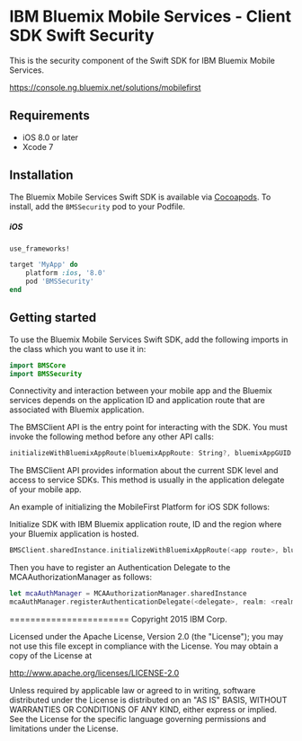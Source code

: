 IBM Bluemix Mobile Services - Client SDK Swift Security
===================================================

This is the security component of the Swift SDK for IBM Bluemix Mobile Services.

https://console.ng.bluemix.net/solutions/mobilefirst

## Requirements
* iOS 8.0 or later
* Xcode 7


## Installation
The Bluemix Mobile Services Swift SDK is available via [Cocoapods](http://cocoapods.org/).
To install, add the `BMSSecurity` pod to your Podfile.

##### iOS
```ruby
use_frameworks!

target 'MyApp' do
    platform :ios, '8.0'
    pod 'BMSSecurity'
end
```
## Getting started

To use the Bluemix Mobile Services Swift SDK, add the following imports in the class which you want to use it in:

```Swift
import BMSCore
import BMSSecurity
```

Connectivity and interaction between your mobile app and the Bluemix services depends on the application ID and application route that are associated with Bluemix application.

The BMSClient API is the entry point for interacting with the SDK. You must invoke the following method before any other API calls:

```Swift
initializeWithBluemixAppRoute(bluemixAppRoute: String?, bluemixAppGUID: String?, bluemixRegion: String)
```

The BMSClient API provides information about the current SDK level and access to service SDKs. This method is usually in the application delegate of your mobile app.

An example of initializing the MobileFirst Platform for iOS SDK follows:
<!--- EK: Should this be "Bluemix Mobile Services SDK"? No mention of MobileFirst until here, so it's confusing. --->

Initialize SDK with IBM Bluemix application route, ID and the region where your Bluemix application is hosted.

```Swift
BMSClient.sharedInstance.initializeWithBluemixAppRoute(<app route>, bluemixAppGUID: <app guid>, bluemixRegion: BMSClient.<region>)
```
Then you have to register an Authentication Delegate to the MCAAuthorizationManager as follows:

```Swift
let mcaAuthManager = MCAAuthorizationManager.sharedInstance
mcaAuthManager.registerAuthenticationDelegate(<delegate>, realm: <realm>)
```
=======================
Copyright 2015 IBM Corp.

Licensed under the Apache License, Version 2.0 (the "License");
you may not use this file except in compliance with the License.
You may obtain a copy of the License at

http://www.apache.org/licenses/LICENSE-2.0

Unless required by applicable law or agreed to in writing, software
distributed under the License is distributed on an "AS IS" BASIS,
WITHOUT WARRANTIES OR CONDITIONS OF ANY KIND, either express or implied.
See the License for the specific language governing permissions and
limitations under the License.
